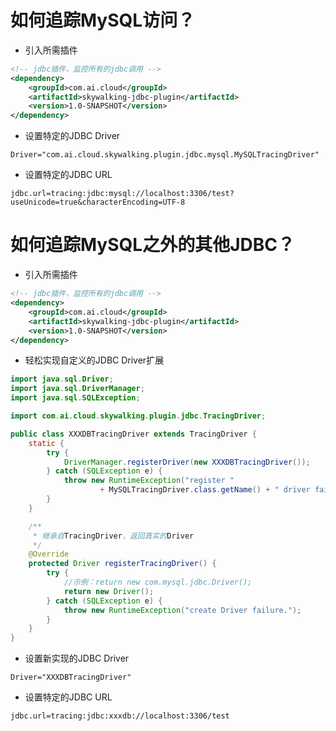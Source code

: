 # 如何追踪MySQL访问？
- 引入所需插件
```xml
<!-- jdbc插件，监控所有的jdbc调用 -->
<dependency>
    <groupId>com.ai.cloud</groupId>
    <artifactId>skywalking-jdbc-plugin</artifactId>
    <version>1.0-SNAPSHOT</version>
</dependency>
```
- 设置特定的JDBC Driver
```properties
Driver="com.ai.cloud.skywalking.plugin.jdbc.mysql.MySQLTracingDriver"
```
- 设置特定的JDBC URL
```properties
jdbc.url=tracing:jdbc:mysql://localhost:3306/test?useUnicode=true&characterEncoding=UTF-8
```

# 如何追踪MySQL之外的其他JDBC？ 
- 引入所需插件
```xml
<!-- jdbc插件，监控所有的jdbc调用 -->
<dependency>
    <groupId>com.ai.cloud</groupId>
    <artifactId>skywalking-jdbc-plugin</artifactId>
    <version>1.0-SNAPSHOT</version>
</dependency>
```
- 轻松实现自定义的JDBC Driver扩展
```java
import java.sql.Driver;
import java.sql.DriverManager;
import java.sql.SQLException;

import com.ai.cloud.skywalking.plugin.jdbc.TracingDriver;

public class XXXDBTracingDriver extends TracingDriver {
	static {
		try {
			DriverManager.registerDriver(new XXXDBTracingDriver());
		} catch (SQLException e) {
			throw new RuntimeException("register "
					+ MySQLTracingDriver.class.getName() + " driver failure.");
		}
	}

	/**
	 * 继承自TracingDriver，返回真实的Driver
	 */
	@Override
	protected Driver registerTracingDriver() {
		try {
			//示例：return new com.mysql.jdbc.Driver();
			return new Driver();
		} catch (SQLException e) {
			throw new RuntimeException("create Driver failure.");
		}
	}
}
```
- 设置新实现的JDBC Driver
```properties
Driver="XXXDBTracingDriver"
```
- 设置特定的JDBC URL
```properties
jdbc.url=tracing:jdbc:xxxdb://localhost:3306/test
```